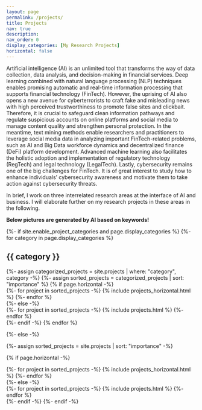 ```yaml
---
layout: page
permalink: /projects/
title: Projects
nav: true
description: 
nav_order: 0
display_categories: [My Research Projects]
horizontal: false
---
```


Artificial intelligence (AI) is an unlimited tool that transforms the way of data collection, data analysis, and decision-making in financial services. Deep learning combined with natural language processing (NLP) techniques enables promising automatic and real-time information processing that supports financial technology (FinTech). However, the uprising of AI also opens a new avenue for cyberterrorists to craft fake and misleading news with high perceived trustworthiness to promote false sites and clickbait. Therefore, it is crucial to safeguard clean information pathways and regulate suspicious accounts on online platforms and social media to manage content quality and strengthen personal protection. In the meantime, text mining methods enable researchers and practitioners to leverage social media data in analyzing important FinTech-related problems, such as AI and Big Data workforce dynamics and decentralized finance (DeFi) platform development. Advanced machine learning also facilitates the holistic adoption and implementation of regulatory technology (RegTech) and legal technology (LegalTech). Lastly, cybersecurity remains one of the big challenges for FinTech. It is of great interest to study how to enhance individuals’ cybersecurity awareness and motivate them to take action against cybersecurity threats.

In brief, I work on three interrelated research areas at the interface of AI and business. I will elaborate further on my research projects in these areas in the following.

<strong>Below pictures are generated by AI based on keywords!</strong>

<!-- pages/projects.md -->
<div class="projects">
{%- if site.enable_project_categories and page.display_categories %}
  <!-- Display categorized projects -->
  {%- for category in page.display_categories %}
  <h2 class="category">{{ category }}</h2>
  {%- assign categorized_projects = site.projects | where: "category", category -%}
  {%- assign sorted_projects = categorized_projects | sort: "importance" %}
  <!-- Generate cards for each project -->
  {% if page.horizontal -%}
  <div class="container">
    <div class="row row-cols-2">
    {%- for project in sorted_projects -%}
      {% include projects_horizontal.html %}
    {%- endfor %}
    </div>
  </div>
  {%- else -%}
  <div class="grid">
    {%- for project in sorted_projects -%}
      {% include projects.html %}
    {%- endfor %}
  </div>
  {%- endif -%}
  {% endfor %}

{%- else -%}
<!-- Display projects without categories -->
  {%- assign sorted_projects = site.projects | sort: "importance" -%}
  <!-- Generate cards for each project -->
  {% if page.horizontal -%}
  <div class="container">
    <div class="row row-cols-2">
    {%- for project in sorted_projects -%}
      {% include projects_horizontal.html %}
    {%- endfor %}
    </div>
  </div>
  {%- else -%}
  <div class="grid">
    {%- for project in sorted_projects -%}
      {% include projects.html %}
    {%- endfor %}
  </div>
  {%- endif -%}
{%- endif -%}
</div>